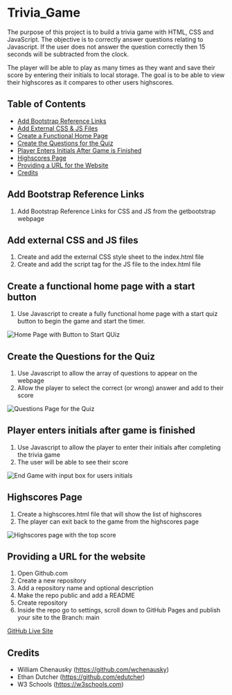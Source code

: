 # Trivia_Game

The purpose of this project is to build a trivia game with HTML, CSS and JavaScript. The objective is to correctly answer questions relating to Javascript. If the user does not answer the question correctly then 15 seconds will be subtracted from the clock. 

The player will be able to play as many times as they want and save their score by entering their initials to local storage. The goal is to be able to view their highscores as it compares to other users highscores. 

## Table of Contents
* [Add Bootstrap Reference Links](#Add-bootstrap-reference-links)
* [Add External CSS & JS Files](#Add-external-CSS-and-JS-files)
* [Create a Functional Home Page](#Create-a-functional-home-page-with-a-start-button)
* [Create the Questions for the Quiz](#Create-the-Questions-for-the-Quiz)
* [Player Enters Initials After Game is Finished](#Player-enters-initials-after-game-is-finished)
* [Highscores Page](#Highscores-Page)
* [Providing a URL for the Website](#Providing-a-URL-for-the-Website)
* [Credits](#Credits)


## Add Bootstrap Reference Links
1. Add Bootstrap Reference Links for CSS and JS from the getbootstrap webpage

## Add external CSS and JS files
1. Create and add the external CSS style sheet to the index.html file
2. Create and add the script tag for the JS file to the index.html file

## Create a functional home page with a start button
1. Use Javascript to create a fully functional home page with a start quiz button to begin the game and start the timer.

![Home Page with Button to Start QUiz](assets/images/portfolio-comp.png)

## Create the Questions for the Quiz
1. Use Javascript to allow the array of questions to appear on the webpage
2. Allow the player to select the correct (or wrong) answer and add to their score

![Questions Page for the Quiz](assets/images/contact-comp.png)

## Player enters initials after game is finished
1. Use Javascript to allow the player to enter their initials after completing the trivia game
2. The user will be able to see their score

![End Game with input box for users initials](assets/images/contact-comp.png)

## Highscores Page
1. Create a highscores.html file that will show the list of highscores
2. The player can exit back to the game from the highscores page

![Highscores page with the top score](assets/images/contact-comp.png)


## Providing a URL for the website
1. Open Github.com
2. Create a new repository
3. Add a repository name and optional description
4. Make the repo public and add a README
5. Create repository
6. Inside the repo go to settings, scroll down to GitHub Pages and publish your site to the Branch: main

[GitHub Live Site](https://marisanesmith.github.io/Trivia_Game/)

## Credits

* William Chenausky (https://github.com/wchenausky)
* Ethan Dutcher (https://github.com/edutcher)
* W3 Schools (https://w3schools.com)